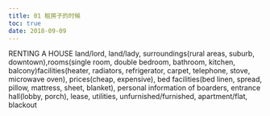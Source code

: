 ```yaml
---
title: 01 租房子的时候
toc: true
date: 2018-09-09
---
```

RENTING A HOUSE
land/lord, land/lady, surroundings(rural areas, suburb, downtown),rooms(single room, double bedroom, bathroom, kitchen, balcony)facilities(heater, radiators, refrigerator, carpet, telephone, stove, microwave oven), prices(cheap, expensive), bed facilities(bed linen, spread, pillow, mattress, sheet, blanket), personal information of boarders, entrance hall(lobby, porch), lease, utilities, unfurnished/furnished, apartment/flat, blackout 
